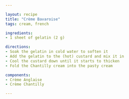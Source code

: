 ```yaml
---

layout: recipe
title: "Crème Bavaroise"
tags: cream, french

ingredients:
- 1 sheet of gelatin (2 g)

directions:
- Soak the gelatin in cold water to soften it
- Add the gelatin to the (hot) custard and mix it in
- Cool the custard down until it starts to thicken
- Fold the Chantilly cream into the pasty cream

components:
- Crème Anglaise
- Crème Chantilly

---
```

